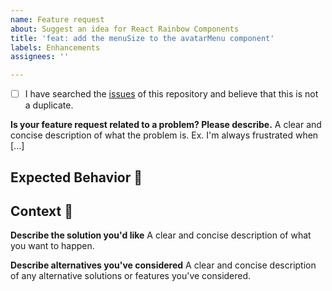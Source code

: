 ```yaml
---
name: Feature request
about: Suggest an idea for React Rainbow Components
title: 'feat: add the menuSize to the avatarMenu component'
labels: Enhancements
assignees: ''

---
```


<!--- Provide a general summary of the feature in the Title above -->

<!--
    Thank you very much for contributing to React Rainbow ComponentsI by creating an issue! ❤️
    To avoid duplicate issues we ask you to check off the following.
-->

<!-- Checked checkbox should look like this: [x] -->
- [ ] I have searched the [issues](https://github.com/90milesbridge/react-rainbow/issues) of this repository and believe that this is not a duplicate.

**Is your feature request related to a problem? Please describe.**
A clear and concise description of what the problem is. Ex. I'm always frustrated when [...]

## Expected Behavior 🤔
<!---
    Describe how it should work.
-->

## Context 🔦
<!---
    What are you trying to accomplish? How has the lack of this feature affected you?
    Providing context helps us come up with a solution that is most useful in the real world.
-->

**Describe the solution you'd like**
A clear and concise description of what you want to happen.

**Describe alternatives you've considered**
A clear and concise description of any alternative solutions or features you've considered.
